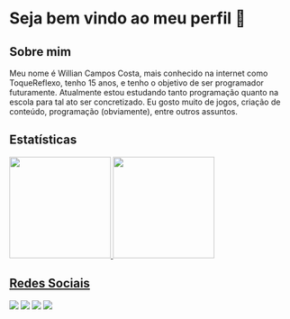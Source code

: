 # Seja bem vindo ao meu perfil 👋

<h2>Sobre mim</h2>
<p>Meu nome é Willian Campos Costa, mais conhecido na internet como ToqueReflexo, tenho 15 anos, e tenho o objetivo de ser programador futuramente. Atualmente estou estudando tanto programação quanto na escola para tal ato ser concretizado. Eu gosto muito de jogos, criação de conteúdo, programação (obviamente), entre outros assuntos.</p>

<h2>Estatísticas</h2>
<div>
<a href="https://github.com/touchrefletz">
<img loading="lazy" height="180em" src="https://github-readme-stats.vercel.app/api/top-langs/?username=touchrefletz&layout=compact&langs_count=7&theme=dracula"/>
<img loading="lazy" height="180em" src="https://github-readme-stats.vercel.app/api?username=touchrefletz&show_icons=true&theme=dracula&include_all_commits=true&count_private=true"/>
</div>
          
<h2>Redes Sociais</h2>
<div>
<a href="https://www.youtube.com/@ToqueReflexo" target="_blank"><img loading="lazy" src="https://img.shields.io/badge/YouTube-FF0000?style=for-the-badge&logo=youtube&logoColor=white" target="_blank"></a>
<a href="https://www.instagram.com/toquereflexo/" target="_blank"><img loading="lazy" src="https://img.shields.io/badge/-Instagram-%23E4405F?style=for-the-badge&logo=instagram&logoColor=white" target="_blank"></a>
<a href="https://www.twitch.tv/toquereflexo" target="_blank"><img loading="lazy" src="https://img.shields.io/badge/Twitch-9146FF?style=for-the-badge&logo=twitch&logoColor=white" target="_blank"></a>
<a href = "mailto:toquereflexocontato@gmail.com"><img loading="lazy" src="https://img.shields.io/badge/Gmail-D14836?style=for-the-badge&logo=gmail&logoColor=white" target="_blank"></a> 
</div>
